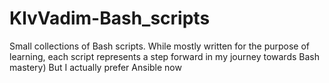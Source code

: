 # KlvVadim-Bash_scripts

Small collections of Bash scripts. While mostly written for the purpose of learning, each script represents a step forward in my journey towards Bash mastery) But I actually prefer Ansible now
